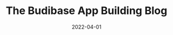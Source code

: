 ---
date: 2022-04-01
title: The Budibase App Building Blog
description: Budibase's App Building Blog – attracting thousands of monthly app developers – covers everything you need to know to build beautiful internal apps.
image: 
-  "/homepage-meta.png"
draft: false
---